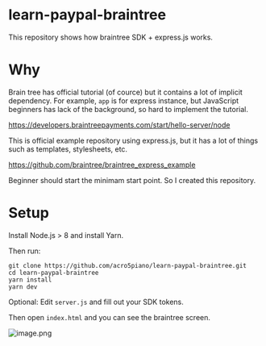 # learn-paypal-braintree

This repository shows how braintree SDK + express.js works.

# Why

Brain tree has official tutorial (of cource) but it contains a lot of implicit dependency. 
For example, `app` is for express instance, but JavaScript beginners has lack of the background, so hard to implement the tutorial.

https://developers.braintreepayments.com/start/hello-server/node

This is official example repository using express.js, but it has a lot of things such as templates, stylesheets, etc.

https://github.com/braintree/braintree_express_example

Beginner should start the minimam start point. So I created this repository.

# Setup

Install Node.js > 8 and install Yarn.

Then run:

```
git clone https://github.com/acro5piano/learn-paypal-braintree.git
cd learn-paypal-braintree
yarn install
yarn dev
```

Optional: Edit `server.js` and fill out your SDK tokens.

Then open `index.html` and you can see the braintree screen.

![image.png](https://qiita-image-store.s3.amazonaws.com/0/103885/59161f38-e895-fc35-4175-0b6b5d97728f.png)
